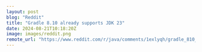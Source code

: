 ```yaml
---
layout: post
blog: "Reddit"
title: "Gradle 8.10 already supports JDK 23"
date: 2024-08-21T10:18:20Z
image: images/reddit.png
remote_url: "https://www.reddit.com/r/java/comments/1exlyqh/gradle_810_already_supports_jdk_23/"
---
```

